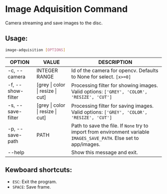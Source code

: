 # Image Adquisition Command  
Camera streaming and save images to the disc.  

## Usage:
```bash
image-adquisition [OPTIONS]
```  
| OPTION | VALUE | DESCRIPTION |
|-|-|-|
-c, --camera | INTEGER RANGE | Id of the camera for opencv. Defaults to None for select. `[x>=0]`  
-f, --show-filter | [grey \| color \| resize \| cut] | Processing filter for showing images. Valid options: `['GREY', 'COLOR', 'RESIZE', 'CUT']`  
-s, --save-filter | [grey \| color \| resize \| cut] | Processing filter for saving images. Valid options: `['GREY', 'COLOR', 'RESIZE', 'CUT']`  
-p, --save-path | PATH | Path to save the file. If `None` try to import from environment variable `IMAGES_SAVE_PATH`. Else set to app/images.  
--help | | Show this message and exit.

## Kewboard shortcuts:  
- ```ESC```: Exit the program.  
- ```SPACE```: Save frame.  
